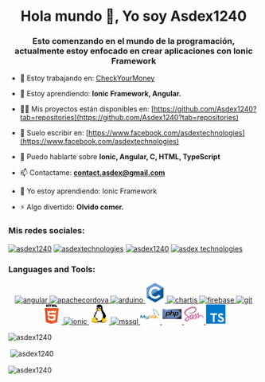 <h1 align="center">Hola mundo 👋, Yo soy Asdex1240</h1>
<h3 align="center">Esto comenzando en el mundo de la programación, actualmente estoy enfocado en crear aplicaciones con Ionic Framework</h3>


- 🔭 Estoy trabajando en: [CheckYourMoney](https://github.com/Asdex1240/CheckYourMoney)

- 🌱 Estoy aprendiendo: **Ionic Framework, Angular.**

- 👨‍💻 Mis proyectos están disponibles en: [https://github.com/Asdex1240?tab=repositories](https://github.com/Asdex1240?tab=repositories)

- 📝 Suelo escribir en: [https://www.facebook.com/asdextechnologies](https://www.facebook.com/asdextechnologies)

- 💬 Puedo hablarte sobre **Ionic, Angular, C, HTML, TypeScript**

- 📫 Contactame: **contact.asdex@gmail.com**

- 📄 Yo estoy aprendiendo: Ionic Framework

- ⚡ Algo divertido: **Olvido comer.**

<h3 align="left">Mis redes sociales:</h3>
<p align="left">
<a href="https://twitter.com/asdex1240" target="blank"><img align="center" src="https://raw.githubusercontent.com/rahuldkjain/github-profile-readme-generator/master/src/images/icons/Social/twitter.svg" alt="asdex1240" height="30" width="40" /></a>
<a href="https://fb.com/asdextechnologies" target="blank"><img align="center" src="https://raw.githubusercontent.com/rahuldkjain/github-profile-readme-generator/master/src/images/icons/Social/facebook.svg" alt="asdextechnologies" height="30" width="40" /></a>
<a href="https://instagram.com/asdex1240" target="blank"><img align="center" src="https://raw.githubusercontent.com/rahuldkjain/github-profile-readme-generator/master/src/images/icons/Social/instagram.svg" alt="asdex1240" height="30" width="40" /></a>
<a href="https://www.youtube.com/c/asdex technologies" target="blank"><img align="center" src="https://raw.githubusercontent.com/rahuldkjain/github-profile-readme-generator/master/src/images/icons/Social/youtube.svg" alt="asdex technologies" height="30" width="40" /></a>
</p>

<h3 align="left">Languages and Tools:</h3>
<p align="center"> <a href="https://angular.io" target="_blank" rel="noreferrer"> <img src="https://angular.io/assets/images/logos/angular/angular.svg" alt="angular" width="40" height="40"/> </a> <a href="https://cordova.apache.org/" target="_blank" rel="noreferrer"> <img src="https://www.vectorlogo.zone/logos/apache_cordova/apache_cordova-icon.svg" alt="apachecordova" width="40" height="40"/> </a> <a href="https://www.arduino.cc/" target="_blank" rel="noreferrer"> <img src="https://cdn.worldvectorlogo.com/logos/arduino-1.svg" alt="arduino" width="40" height="40"/> </a> <a href="https://www.cprogramming.com/" target="_blank" rel="noreferrer"> <img src="https://raw.githubusercontent.com/devicons/devicon/master/icons/c/c-original.svg" alt="c" width="40" height="40"/> </a> <a href="https://www.chartjs.org" target="_blank" rel="noreferrer"> <img src="https://www.chartjs.org/media/logo-title.svg" alt="chartjs" width="40" height="40"/> </a> <a href="https://firebase.google.com/" target="_blank" rel="noreferrer"> <img src="https://www.vectorlogo.zone/logos/firebase/firebase-icon.svg" alt="firebase" width="40" height="40"/> </a> <a href="https://git-scm.com/" target="_blank" rel="noreferrer"> <img src="https://www.vectorlogo.zone/logos/git-scm/git-scm-icon.svg" alt="git" width="40" height="40"/> </a> <a href="https://www.w3.org/html/" target="_blank" rel="noreferrer"> <img src="https://raw.githubusercontent.com/devicons/devicon/master/icons/html5/html5-original-wordmark.svg" alt="html5" width="40" height="40"/> </a> <a href="https://ionicframework.com" target="_blank" rel="noreferrer"> <img src="https://upload.wikimedia.org/wikipedia/commons/d/d1/Ionic_Logo.svg" alt="ionic" width="40" height="40"/> </a> <a href="https://www.linux.org/" target="_blank" rel="noreferrer"> <img src="https://raw.githubusercontent.com/devicons/devicon/master/icons/linux/linux-original.svg" alt="linux" width="40" height="40"/> </a> <a href="https://www.microsoft.com/en-us/sql-server" target="_blank" rel="noreferrer"> <img src="https://www.svgrepo.com/show/303229/microsoft-sql-server-logo.svg" alt="mssql" width="40" height="40"/> </a> <a href="https://www.mysql.com/" target="_blank" rel="noreferrer"> <img src="https://raw.githubusercontent.com/devicons/devicon/master/icons/mysql/mysql-original-wordmark.svg" alt="mysql" width="40" height="40"/> </a> <a href="https://www.php.net" target="_blank" rel="noreferrer"> <img src="https://raw.githubusercontent.com/devicons/devicon/master/icons/php/php-original.svg" alt="php" width="40" height="40"/> </a> <a href="https://sass-lang.com" target="_blank" rel="noreferrer"> <img src="https://raw.githubusercontent.com/devicons/devicon/master/icons/sass/sass-original.svg" alt="sass" width="40" height="40"/> </a> <a href="https://www.typescriptlang.org/" target="_blank" rel="noreferrer"> <img src="https://raw.githubusercontent.com/devicons/devicon/master/icons/typescript/typescript-original.svg" alt="typescript" width="40" height="40"/> </a> </p>

<p><img align="center" src="https://github-readme-stats.vercel.app/api/top-langs?username=asdex1240&show_icons=true&locale=en&layout=compact" alt="asdex1240" /></p>

<p>&nbsp;<img align="center" src="https://github-readme-stats.vercel.app/api?username=asdex1240&show_icons=true&locale=en" alt="asdex1240" /></p>

<p><img align="center" src="https://github-readme-streak-stats.herokuapp.com/?user=asdex1240&" alt="asdex1240" /></p>